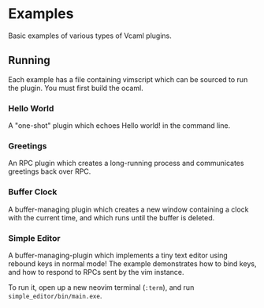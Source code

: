 # Examples

Basic examples of various types of Vcaml plugins.

## Running

Each example has a file containing vimscript which can be sourced to run the
plugin. You must first build the ocaml.

### Hello World
A "one-shot" plugin which echoes Hello world! in the command line.

### Greetings
An RPC plugin which creates a long-running process and communicates greetings
back over RPC.

### Buffer Clock
A buffer-managing plugin which creates a new window containing a clock with the
current time, and which runs until the buffer is deleted.

### Simple Editor
A buffer-managing-plugin which implements a tiny text editor using 
rebound keys in normal mode!  The example demonstrates how to bind keys, 
and how to respond to RPCs sent by the vim instance.

To run it, open up a new neovim terminal (`:term`), and run
`simple_editor/bin/main.exe`.

